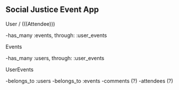 
Social Justice Event App
-----------------------------

User / (((Attendee)))

-has_many :events, through: :user_events






Events

-has_many :users, through: :user_events






UserEvents

-belongs_to :users
-belongs_to :events
-comments (?)
-attendees (?)


